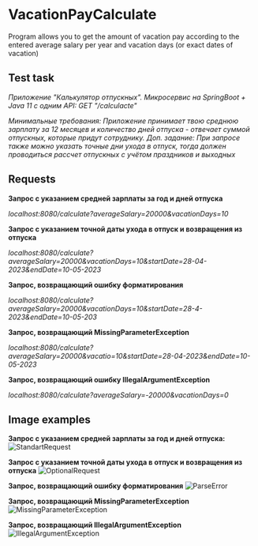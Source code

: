 # VacationPayCalculate
Program allows you to get the amount of vacation pay according to the entered average salary per year and vacation days (or exact dates of vacation)

## Test task
*Приложение "Калькулятор отпускных".
Микросервис на SpringBoot + Java 11 c одним API:
GET "/calculacte"*

*Минимальные требования: Приложение принимает твою среднюю зарплату за 12 месяцев и количество дней отпуска - отвечает суммой отпускных, которые придут сотруднику.
Доп. задание: При запросе также можно указать точные дни ухода в отпуск, тогда должен проводиться рассчет отпускных с учётом праздников и выходных*

## Requests

**Запрос с указанием средней зарплаты за год и дней отпуска**

*localhost:8080/calculate?averageSalary=20000&vacationDays=10*


**Запрос с указанием точной даты ухода в отпуск и возвращения из отпуска**

*localhost:8080/calculate?averageSalary=20000&vacationDays=10&startDate=28-04-2023&endDate=10-05-2023*


**Запрос, возвращающий ошибку форматирования**

*localhost:8080/calculate?averageSalary=20000&vacationDays=10&startDate=28-4-2023&endDate=10-05-203*


**Запрос, возвращающий MissingParameterException**

*localhost:8080/calculate?averageSalary=20000&vacatio=10&startDate=28-04-2023&endDate=10-05-2023*


**Запрос, возвращающий ошибку IllegalArgumentException**

*localhost:8080/calculate?averageSalary=-20000&vacationDays=0*


## Image examples
**Запрос с указанием средней зарплаты за год и дней отпуска:**
![StandartRequest](https://user-images.githubusercontent.com/80851155/235643283-118f8ddc-05e3-4f2e-aaed-eb751554f55f.png)

**Запрос с указанием точной даты ухода в отпуск и возвращения из отпуска**
![OptionalRequest](https://user-images.githubusercontent.com/80851155/235643914-226f4d84-73ba-4f2e-b97c-74eff1f093ba.png)

**Запрос, возвращающий ошибку форматирования**
![ParseError](https://user-images.githubusercontent.com/80851155/235644145-e646cdca-0a0a-4aba-b2a2-aaf1e0cff17d.png)

**Запрос, возвращающий MissingParameterException**
![MissingParameterException](https://user-images.githubusercontent.com/80851155/235644485-87a3e9da-c66d-48f3-aed4-674f06b4db46.png)

**Запрос, возвращающий IllegalArgumentException**
![IllegalArgumentException](https://user-images.githubusercontent.com/80851155/235644861-87e1644e-53f2-4c18-ad9c-1f63812f30bf.png)

